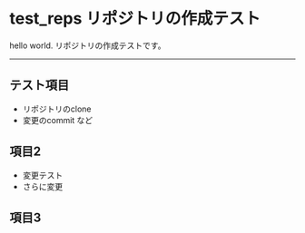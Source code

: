 # test_reps リポジトリの作成テスト
hello world.
リポジトリの作成テストです。

---

## テスト項目
* リポジトリのclone
* 変更のcommit
など

## 項目2
* 変更テスト
* さらに変更

## 項目3
